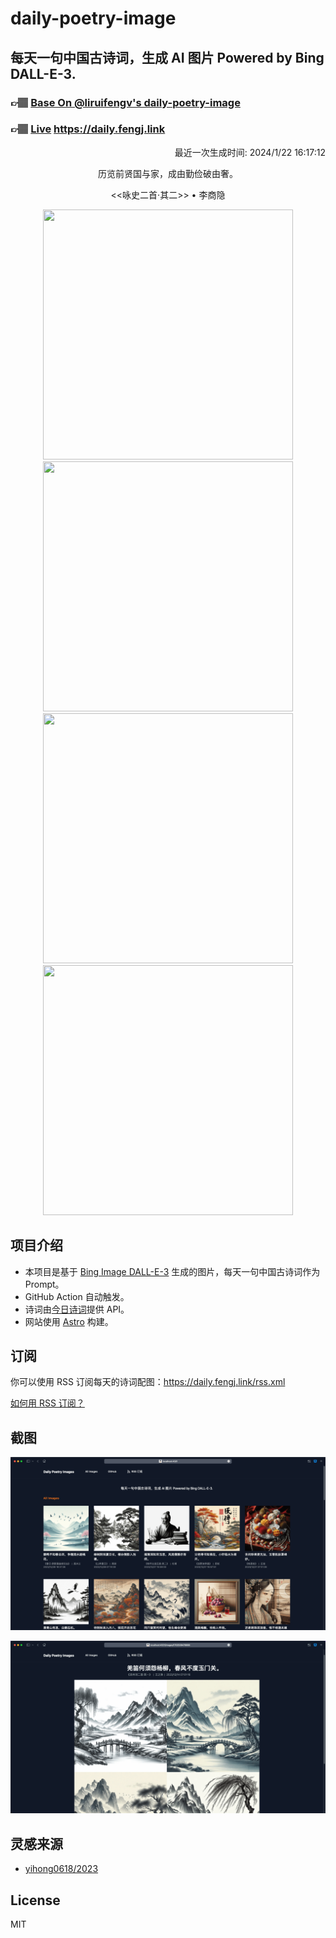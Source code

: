 
# daily-poetry-image

## 每天一句中国古诗词，生成 AI 图片 Powered by Bing DALL-E-3.

### 👉🏽 [Base On @liruifengv's daily-poetry-image](https://github.com/liruifengv/daily-poetry-image)

### 👉🏽 [Live](https://daily.fengj.link) https://daily.fengj.link

<p align="right">
  最近一次生成时间: 2024/1/22 16:17:12
</p>
<p align="center">
历览前贤国与家，成由勤俭破由奢。
</p>
<p align="center">
<<咏史二首·其二>> • 李商隐
</p>
<p align="center">
<img src="https://tse1.mm.bing.net/th/id/OIG.ojGf.pqywEKvEWiLhxpe" height="400" width="400" />
<img src="https://tse4.mm.bing.net/th/id/OIG.7_6p6g1lx6gH.uJMg.oy" height="400" width="400" />
<img src="https://tse1.mm.bing.net/th/id/OIG.LXaikUot7a4P_DehjIzi" height="400" width="400" />
<img src="https://tse2.mm.bing.net/th/id/OIG.jDXMYtHXdXhZVDxm6suS" height="400" width="400" />
</p>

## 项目介绍

-   本项目是基于 [Bing Image DALL-E-3](https://www.bing.com/images/create) 生成的图片，每天一句中国古诗词作为 Prompt。
-   GitHub Action 自动触发。
-   诗词由[今日诗词](https://www.jinrishici.com/)提供 API。
-   网站使用 [Astro](https://astro.build) 构建。

## 订阅

你可以使用 RSS 订阅每天的诗词配图：https://daily.fengj.link/rss.xml

[如何用 RSS 订阅？](https://zhuanlan.zhihu.com/p/55026716)

## 截图

![图片列表](./screenshots/Snipaste_2023-12-28_21-00-26.png)

![图片详情](./screenshots/Snipaste_2023-12-28_21-00-53.png)

## 灵感来源

-   [yihong0618/2023](https://github.com/yihong0618/2023)

## License

MIT
